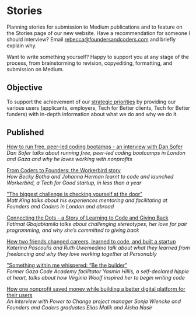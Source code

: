 # Stories

Planning stories for submission to Medium publications and to feature on the Stories page of our new website. Have a recommendation for someone I should interview? Email rebecca@foundersandcoders.com and briefly explain why. 

Want to write something yourself? Happy to support you at any stage of the process, from brainstorming to revision, copyediting, formatting, and submission on Medium.

## Objective

To support the achievement of our [strategic priorities](https://github.com/foundersandcoders/hq/blob/master/strategic-priorities.md) by providing our various users (applicants, employers, Tech for Better clients, Tech for Better funders) with in-depth information about what we do and why we do it.

## Published

[How to run free, peer-led coding bootamps - an interview with Dan Sofer](https://medium.freecodecamp.org/how-to-run-free-peer-led-coding-bootcamps-an-interview-with-dan-sofer-3e0a82ed45e)  
_Dan Sofer talks about running free, peer-led coding bootcamps in London and Gaza and why he loves working with nonprofits_

[From Coders to Founders: the Workerbird story](https://code.likeagirl.io/from-coders-to-founders-the-workerbird-story-d62a1cb01c98)  
_How Becky Botha and Johanna Herman learnt to code and launched Workerbird, a Tech for Good startup, in less than a year_

["The biggest challenge is checking yourself at the door"](https://medium.com/founders-coders/user-journey-matt-king-9ee447cff990)  
_Matt King talks about his experiences mentoring and facilitating at Founders and Coders in London and abroad_

[Connecting the Dots - a Story of Learning to Code and Giving Back](https://medium.freecodecamp.org/connecting-the-dots-a-story-of-learning-to-code-and-giving-back-c8867cdffcb1)   
_Fatimat Gbajabiamila talks about challenging stereotypes, her love for pair programming, and why she’s committed to giving back_

[How two friends changed careers, learned to code, and built a startup](https://medium.freecodecamp.org/how-two-friends-changed-careers-learned-to-code-and-built-a-startup-e40c0b060de8)  
_Katerina Pascoulis and Ruth Uwemedimo talk about what they learned from freelancing and why they love working together at Personably_

["Something within me whispered: “Be the builder”](https://medium.freecodecamp.org/something-within-me-whispered-be-the-builder-9a47fcc013f)  
_Former Gaza Code Academy facilitator Yasmin Hillis, a self-declared hippie at heart, talks about how Virginia Woolf inspired her to begin writing code_

[How one nonprofit saved money while building a better digital platform for their users](https://medium.freecodecamp.org/how-one-nonprofit-saved-money-while-building-a-better-digital-platform-for-their-users-de06b1b7ec62)   
_An interview with Power to Change project manager Sonja Wiencke and Founders and Coders graduates Elias Malik and Aisha Nasir_
